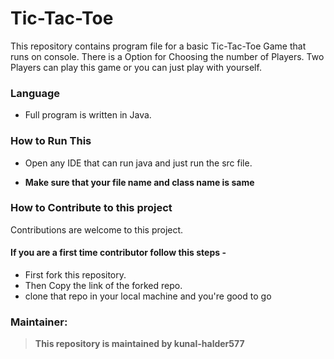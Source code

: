 # Tic-Tac-Toe

This repository contains program file for a basic Tic-Tac-Toe Game that runs on console.
There is a Option for Choosing the number of Players.
Two Players can play this game or you can just play with yourself.

### Language

+ Full program is written in Java.

### How to Run This

+ Open any IDE that can run java and just run the src file.

+ **Make sure that your file name and class name is same**


### How to Contribute to this project

   Contributions are welcome to this project.

  #### If you are a first time contributor follow this steps -
  
  + First fork this repository.
  + Then Copy the link of the forked repo.
  + clone that repo in your local machine and you're good to go 

### Maintainer:

   > **This repository is maintained by kunal-halder577**

